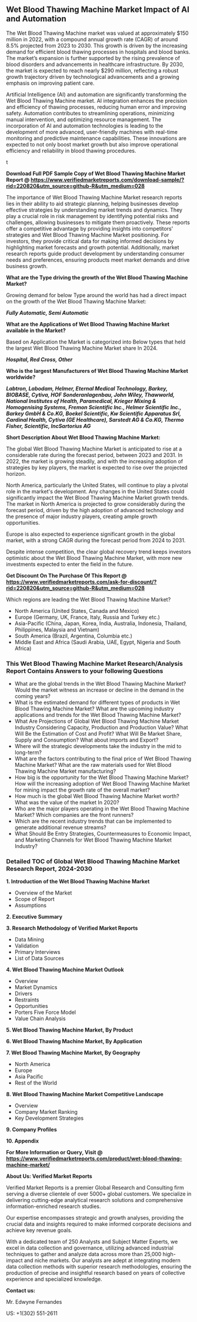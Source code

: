 <h2>Wet Blood Thawing Machine Market Impact of AI and Automation</h2><p>The Wet Blood Thawing Machine market was valued at approximately $150 million in 2022, with a compound annual growth rate (CAGR) of around 8.5% projected from 2023 to 2030. This growth is driven by the increasing demand for efficient blood thawing processes in hospitals and blood banks. The market’s expansion is further supported by the rising prevalence of blood disorders and advancements in healthcare infrastructure. By 2030, the market is expected to reach nearly $290 million, reflecting a robust growth trajectory driven by technological advancements and a growing emphasis on improving patient care.</p><p>Artificial Intelligence (AI) and automation are significantly transforming the Wet Blood Thawing Machine market. AI integration enhances the precision and efficiency of thawing processes, reducing human error and improving safety. Automation contributes to streamlining operations, minimizing manual intervention, and optimizing resource management. The incorporation of AI and automation technologies is leading to the development of more advanced, user-friendly machines with real-time monitoring and predictive maintenance capabilities. These innovations are expected to not only boost market growth but also improve operational efficiency and reliability in blood thawing procedures.</p>t</p><p id="" class=""><strong>Download Full PDF Sample Copy of Wet Blood Thawing Machine Market Report @ <a href="https://www.verifiedmarketreports.com/download-sample/?rid=220820&utm_source=github-R&utm_medium=028" target="_blank">https://www.verifiedmarketreports.com/download-sample/?rid=220820&utm_source=github-R&utm_medium=028</a></strong></p><p>The importance of&nbsp;Wet Blood Thawing Machine Market research reports lies in their ability to aid strategic planning, helping businesses develop effective strategies by understanding market trends and dynamics. They play a crucial role in risk management by identifying potential risks and challenges, allowing businesses to mitigate them proactively. These reports offer a competitive advantage by providing insights into competitors' strategies and Wet Blood Thawing Machine Market positioning. For investors, they provide critical data for making informed decisions by highlighting market forecasts and growth potential. Additionally, market research reports guide product development by understanding consumer needs and preferences, ensuring products meet market demands and drive business growth.</p><p><strong>What are the&nbsp;Type driving the growth of the Wet Blood Thawing Machine Market?</strong></p><p id="" class="">Growing demand for below Type around the world has had a direct impact on the growth of the Wet Blood Thawing Machine Market:</p><em><strong>Fully Automatic, Semi Automatic</strong></em></p><strong>What are the&nbsp;Applications&nbsp;of Wet Blood Thawing Machine Market available in the Market?</strong></p><p id="" class="">Based on Application the Market is categorized into Below types that held the largest Wet Blood Thawing Machine Market share In 2024.</p><em><strong>Hospital, Red Cross, Other</strong></em></p><strong>Who is the largest Manufacturers of Wet Blood Thawing Machine Market worldwide?</strong></p><p><em><strong>Labtron, Labodam, Helmer, Eternal Medical Technology, Barkey, BIOBASE, Cytiva, HOF Sonderanlagenbau, John Wiley, Thawworld, National Institutes of Health, Paramedical, Krieger Mixing & Homogenising Systems, Fremon Scientific Inc., Helmer Scientific Inc., Barkey GmbH & Co.KG, Boekel Scientific, Kw Scientific Apparatus Srl, Cardinal Health, Cytiva (GE Healthcare), Sarstedt AG & Co.KG, Thermo Fisher, Scientific, IncSartorius AG</strong></em></p><p id="" class=""><strong>Short Description About Wet Blood Thawing Machine Market:</strong></p><p>The global Wet Blood Thawing Machine Market is anticipated to rise at a considerable rate during the forecast period, between 2023 and 2031. In 2022, the market is growing steadily, and with the increasing adoption of strategies by key players, the market is expected to rise over the projected horizon.</p><p>North America, particularly the United States, will continue to play a pivotal role in the market's development. Any changes in the United States could significantly impact the Wet Blood Thawing Machine Market growth trends. The market in North America is projected to grow considerably during the forecast period, driven by the high adoption of advanced technology and the presence of major industry players, creating ample growth opportunities.</p><p>Europe is also expected to experience significant growth in the global market, with a strong CAGR during the forecast period from 2024 to 2031.</p><p>Despite intense competition, the clear global recovery trend keeps investors optimistic about the Wet Blood Thawing Machine Market, with more new investments expected to enter the field in the future.</p><p id="" class=""><strong>Get Discount On The Purchase Of This Report @ <a href="https://www.verifiedmarketreports.com/ask-for-discount/?rid=220820&utm_source=github-R&utm_medium=028" target="_blank">https://www.verifiedmarketreports.com/ask-for-discount/?rid=220820&utm_source=github-R&utm_medium=028</a></strong></p>Which regions are leading the Wet Blood Thawing Machine Market?</p><ul><li>North America (United States, Canada and Mexico)</li><li>Europe (Germany, UK, France, Italy, Russia and Turkey etc.)</li><li>Asia-Pacific (China, Japan, Korea, India, Australia, Indonesia, Thailand, Philippines, Malaysia and Vietnam)</li><li>South America (Brazil, Argentina, Columbia etc.)</li><li>Middle East and Africa (Saudi Arabia, UAE, Egypt, Nigeria and South Africa)</li></ul><h3 id="" class="">This Wet Blood Thawing Machine Market Research/Analysis Report Contains Answers to your following Questions</h3><ul><li>What are the global trends in the Wet Blood Thawing Machine Market? Would the market witness an increase or decline in the demand in the coming years?</li><li>What is the estimated demand for different types of products in Wet Blood Thawing Machine Market? What are the upcoming industry applications and trends for the Wet Blood Thawing Machine Market?</li><li>What Are Projections of Global Wet Blood Thawing Machine Market Industry Considering Capacity, Production and Production Value? What Will Be the Estimation of Cost and Profit? What Will Be Market Share, Supply and Consumption? What about imports and Export?</li><li>Where will the strategic developments take the industry in the mid to long-term?</li><li>What are the factors contributing to the final price of Wet Blood Thawing Machine Market? What are the raw materials used for Wet Blood Thawing Machine Market manufacturing?</li><li>How big is the opportunity for the Wet Blood Thawing Machine Market? How will the increasing adoption of Wet Blood Thawing Machine Market for mining impact the growth rate of the overall market?</li><li>How much is the global Wet Blood Thawing Machine Market worth? What was the value of the market In 2020?</li><li>Who are the major players operating in the Wet Blood Thawing Machine Market? Which companies are the front runners?</li><li>Which are the recent industry trends that can be implemented to generate additional revenue streams?</li><li>What Should Be Entry Strategies, Countermeasures to Economic Impact, and Marketing Channels for Wet Blood Thawing Machine Market Industry?</li></ul><h3 id="" class="">Detailed TOC of Global Wet Blood Thawing Machine Market Research Report, 2024-2030</h3><p id="" class=""><strong>1. Introduction of the Wet Blood Thawing Machine Market</strong></p><ul><li>Overview of the Market</li><li>Scope of Report</li><li>Assumptions</li></ul><p id="" class=""><strong>2. Executive Summary</strong></p><p id="" class=""><strong>3. Research Methodology of Verified Market Reports</strong></p><ul><li>Data Mining</li><li>Validation</li><li>Primary Interviews</li><li>List of Data Sources</li></ul><p id="" class=""><strong>4. Wet Blood Thawing Machine Market Outlook</strong></p><ul><li>Overview</li><li>Market Dynamics</li><li>Drivers</li><li>Restraints</li><li>Opportunities</li><li>Porters Five Force Model</li><li>Value Chain Analysis</li></ul><p id="" class=""><strong>5. Wet Blood Thawing Machine Market, By Product</strong></p><p id="" class=""><strong>6. Wet Blood Thawing Machine Market, By Application</strong></p><p id="" class=""><strong>7. Wet Blood Thawing Machine Market, By Geography</strong></p><ul><li>North America</li><li>Europe</li><li>Asia Pacific</li><li>Rest of the World</li></ul><p id="" class=""><strong>8. Wet Blood Thawing Machine Market Competitive Landscape</strong></p><ul><li>Overview</li><li>Company Market Ranking</li><li>Key Development Strategies</li></ul><p id="" class=""><strong>9. Company Profiles</strong></p><p id="" class=""><strong>10. Appendix</strong></p><p id="" class=""><strong>For More Information or Query, Visit @ <a href="https://www.verifiedmarketreports.com/product/wet-blood-thawing-machine-market/" target="_blank">https://www.verifiedmarketreports.com/product/wet-blood-thawing-machine-market/</a></strong></p><p id="" class=""><strong>About Us: Verified Market Reports</strong></p><p id="" class="">Verified Market Reports is a premier Global Research and Consulting firm serving a diverse clientele of over 5000+ global customers. We specialize in delivering cutting-edge analytical research solutions and comprehensive information-enriched research studies.</p><p id="" class="">Our expertise encompasses strategic and growth analyses, providing the crucial data and insights required to make informed corporate decisions and achieve key revenue goals.</p><p id="" class="">With a dedicated team of 250 Analysts and Subject Matter Experts, we excel in data collection and governance, utilizing advanced industrial techniques to gather and analyze data across more than 25,000 high-impact and niche markets. Our analysts are adept at integrating modern data collection methods with superior research methodologies, ensuring the production of precise and insightful research based on years of collective experience and specialized knowledge.</p><p id="" class=""><strong>Contact us:</strong></p><p id="" class="">Mr. Edwyne Fernandes</p><p id="" class="">US: +1(302) 551-2611</p>